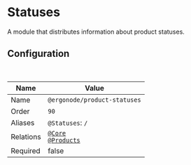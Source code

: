 # Statuses

A module that distributes information about product statuses.

## Configuration

<br>

| Name          | Value                    |
|---------------|--------------------------|
| Name          | `@ergonode/product-statuses`   |
| Order         | `90`                     |
| Aliases       | `@Statuses`: `/`       |
| Relations     | [`@Core`][module-core] <br> [`@Products`][module-products]  |
| Required       | false     |

[module-core]: frontend/modules/core
[module-products]: frontend/modules/products
